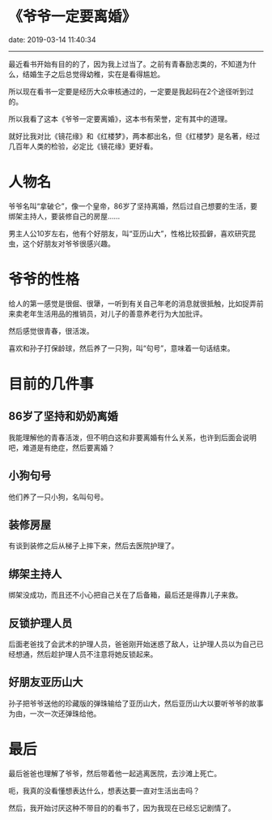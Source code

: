 # 《爷爷一定要离婚》
date: 2019-03-14 11:40:34

---

最近看书开始有目的的了，因为我上过当了。之前有青春励志类的，不知道为什么，结婚生子之后总觉得幼稚，实在是看得尴尬。

所以现在看书一定要是经历大众审核通过的，一定要是我起码在2个途径听到过的。

所以我看了这本《爷爷一定要离婚》，这本书有荣誉，定有其中的道理。

就好比我对比《镜花缘》和《红楼梦》，两本都出名，但《红楼梦》是名著，经过几百年人类的检验，必定比《镜花缘》更好看。

# 人物名

爷爷名叫“拿破仑”，像一个皇帝，86岁了坚持离婚，然后过自己想要的生活，要绑架主持人，要装修自己的房屋……

男主人公10岁左右，他有个好朋友，叫“亚历山大”，性格比较孤僻，喜欢研究昆虫，这个好朋友对爷爷很感兴趣。

# 爷爷的性格

给人的第一感觉是很倔、很犟，一听到有关自己年老的消息就很抵触，比如捉弄前来卖老年生活用品的推销员，对儿子的善意养老行为大加批评。

然后感觉很青春，很活泼。

喜欢和孙子打保龄球，然后养了一只狗，叫“句号”，意味着一句话结束。

# 目前的几件事

## 86岁了坚持和奶奶离婚

我能理解他的青春活泼，但不明白这和非要离婚有什么关系，也许到后面会说明吧，难道是有绝症，然后要离婚？

## 小狗句号

他们养了一只小狗，名叫句号。

## 装修房屋

有谈到装修之后从梯子上摔下来，然后去医院护理了。

## 绑架主持人

绑架没成功，而且还不小心把自己关在了后备箱，最后还是得靠儿子来救。

## 反锁护理人员

后面老爸找了会武术的护理人员，爸爸刚开始迷惑了敌人，让护理人员以为自己已经想通，然后趁护理人员不注意将她反锁起来。

## 好朋友亚历山大

孙子把爷爷送他的珍藏版的弹珠输给了亚历山大，然后亚历山大以要听爷爷的故事为由，一次一次还弹珠给他。

# 最后

最后爸爸也理解了爷爷，然后带着他一起逃离医院，去沙滩上死亡。

呃，我真的没看懂想表达什么，想表达要一直对生活出击吗？

然后，我开始讨厌这种不带目的的看书了，因为我现在已经忘记剧情了。